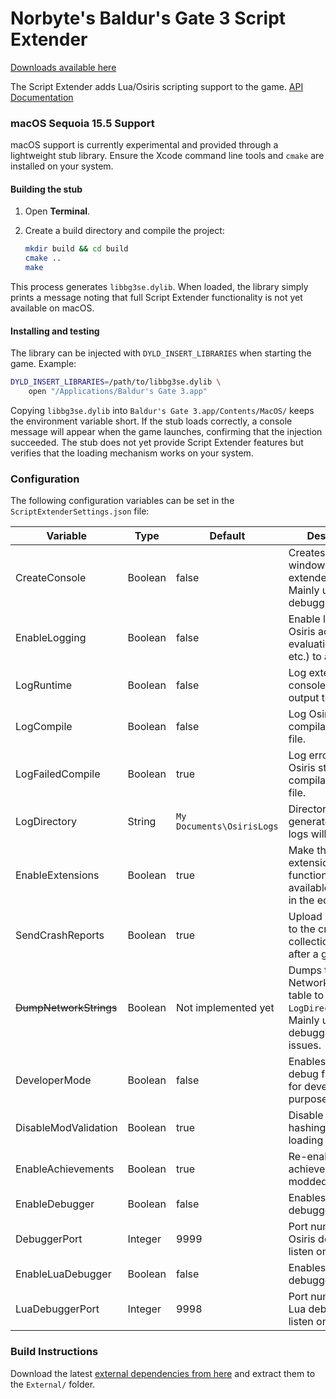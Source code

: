 # Norbyte's Baldur's Gate 3 Script Extender

[Downloads available here](https://github.com/Norbyte/bg3se/releases)

The Script Extender adds Lua/Osiris scripting support to the game.
[API Documentation](https://github.com/Norbyte/bg3se/blob/master/Docs/API.md)

### macOS Sequoia 15.5 Support

macOS support is currently experimental and provided through a lightweight
stub library. Ensure the Xcode command line tools and `cmake` are installed on
your system.

#### Building the stub

1. Open **Terminal**.
2. Create a build directory and compile the project:

   ```bash
   mkdir build && cd build
   cmake ..
   make
   ```

This process generates `libbg3se.dylib`. When loaded, the library simply prints
a message noting that full Script Extender functionality is not yet available
on macOS.

#### Installing and testing

The library can be injected with `DYLD_INSERT_LIBRARIES` when starting the
game. Example:

```bash
DYLD_INSERT_LIBRARIES=/path/to/libbg3se.dylib \
    open "/Applications/Baldur's Gate 3.app"
```

Copying `libbg3se.dylib` into `Baldur's Gate 3.app/Contents/MacOS/` keeps the
environment variable short. If the stub loads correctly, a console message will
appear when the game launches, confirming that the injection succeeded.
The stub does not yet provide Script Extender features but verifies that the
loading mechanism works on your system.

### Configuration

The following configuration variables can be set in the `ScriptExtenderSettings.json` file:

| Variable | Type | Default | Description |
|--|--|--|--|
| CreateConsole | Boolean | false | Creates a console window that logs extender internals. Mainly useful for debugging. |
| EnableLogging | Boolean | false | Enable logging of Osiris activity (rule evaluation, queries, etc.) to a log file. |
| LogRuntime | Boolean | false | Log extender console and script output to a log file. |
| LogCompile | Boolean | false | Log Osiris story compilation to a log file. |
| LogFailedCompile | Boolean | true | Log errors during Osiris story compilation to a log file. |
| LogDirectory | String | `My Documents\OsirisLogs` | Directory where the generated Osiris logs will be stored. |
| EnableExtensions | Boolean | true | Make the Osiris extension functionality available ingame or in the editor. |
| SendCrashReports | Boolean | true | Upload minidumps to the crash report collection server after a game crash. |
| ~~DumpNetworkStrings~~ | Boolean | Not implemented yet | Dumps the NetworkFixedString table to `LogDirectory`. Mainly useful for debugging desync issues. |
| DeveloperMode | Boolean | false | Enables various debug functionality for development purposes. |
| DisableModValidation | Boolean | true | Disable module hashing when loading modules. |
| EnableAchievements | Boolean | true | Re-enable achievements for modded games. |
| EnableDebugger | Boolean | false | Enables the Osiris debugger interface |
| DebuggerPort | Integer | 9999 | Port number the Osiris debugger will listen on |
| EnableLuaDebugger | Boolean | false | Enables the Lua debugger interface |
| LuaDebuggerPort | Integer | 9998 | Port number the Lua debugger will listen on  |

### Build Instructions

Download the latest [external dependencies from here](https://nb-stor.s3.eu-central-1.amazonaws.com/bg3-legacy/External.7z) and extract them to the `External/` folder.
